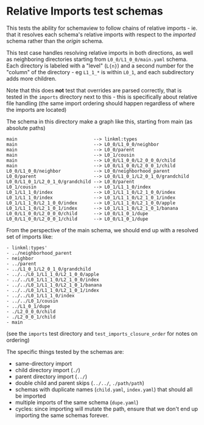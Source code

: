 # Relative Imports test schemas

This tests the ability for schemaview to follow chains of relative imports - ie. that it resolves
each schema's relative imports with respect to the *imported* schema rather than the *origin* schema.

This test case handles resolving relative imports in both directions, as well as neighboring directories
starting from `L0_0/L1_0_0/main.yaml` schema. Each directory is labeled with a "level" (`L{n}`) and a second number for
the "column" of the directory - eg `L1_1_*` is within `L0_1`, and each subdirectory adds more children.

Note that this does **not** test that overrides are parsed correctly, that is tested in the `imports` directory
next to this - this is specifically about relative file handling (the same import ordering should happen regardless of
where the imports are located)

The schema in this directory make a graph like this, starting from main (as absolute paths)

```
main                            --> linkml:types
main                            --> L0_0/L1_0_0/neighbor
main                            --> L0_0/parent
main                            --> L0_1/cousin
main                            --> L0_0/L1_0_0/L2_0_0_0/child
main                            --> L0_0/L1_0_0/L2_0_0_1/child
L0_0/L1_0_0/neighbor            --> L0_0/neighborhood_parent
L0_0/parent                     --> L0_0/L1_0_1/L2_0_1_0/grandchild
L0_0/L1_0_1/L2_0_1_0/grandchild --> L0_0/parent
L0_1/cousin                     --> L0_1/L1_1_0/index
L0_1/L1_1_0/index               --> L0_1/L1_1_0/L2_1_0_0/index
L0_1/L1_1_0/index               --> L0_1/L1_1_0/L2_1_0_1/index
L0_1/L1_1_0/L2_1_0_0/index      --> L0_1/L1_1_0/L2_1_0_0/apple
L0_1/L1_1_0/L2_1_0_1/index      --> L0_1/L1_1_0/L2_1_0_1/banana
L0_0/L1_0_0/L2_0_0_0/child      --> L0_0/L1_0_1/dupe
L0_0/L1_0_0/L2_0_0_1/child      --> L0_0/L1_0_1/dupe

```

From the perspective of the main schema, we should end up with a resolved set of imports like:

```
- linkml:types'
- ../neighborhood_parent
- neighbor
- ../parent
- ../L1_0_1/L2_0_1_0/grandchild
- ../../L0_1/L1_1_0/L2_1_0_0/apple
- ../../L0_1/L1_1_0/L2_1_0_0/index
- ../../L0_1/L1_1_0/L2_1_0_1/banana
- ../../L0_1/L1_1_0/L2_1_0_1/index
- ../../L0_1/L1_1_0/index
- ../../L0_1/cousin
- ../L1_0_1/dupe
- ./L2_0_0_0/child
- ./L2_0_0_1/child
- main
```

(see the `imports` test directory and `test_imports_closure_order` for notes on ordering)

The specific things tested by the schemas are:
- same-directory import
- child directory import (`./`)
- parent directory import (`../`)
- double child and parent skips (`../../`, `./path/path`)
- schemas with duplicate names (`child.yaml`, `index.yaml`) that should all be imported
- multiple imports of the same schema (`dupe.yaml`)
- cycles: since importing will mutate the path, ensure that we don't end up importing the same schemas forever.

